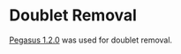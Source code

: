 # Doublet Removal
[Pegasus 1.2.0](https://pypi.org/project/pegasuspy/1.2.0/) was used for doublet removal.
